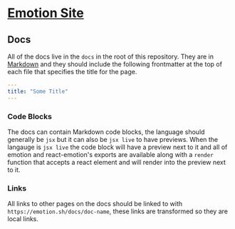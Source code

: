 # [Emotion Site](https://emotion.sh)

## Docs

All of the docs live in the `docs` in the root of this repository. They are in [Markdown](https://daringfireball.net/projects/markdown/basics) and they should include the following frontmatter at the top of each file that specifies the title for the page.

```yaml
---
title: "Some Title"
---
```

### Code Blocks

The docs can contain Markdown code blocks, the language should generally be `jsx` but it can also be `jsx live` to have previews. When the langauge is `jsx live` the code block will have a preview next to it and all of emotion and react-emotion's exports are available along with a `render` function that accepts a react element and will render into the preview next to it.


### Links

All links to other pages on the docs should be linked to with `https://emotion.sh/docs/doc-name`, these links are transformed so they are local links.
